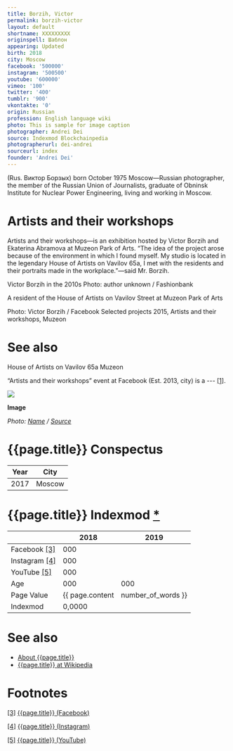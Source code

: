 ```yaml
---
title: Borzih, Victor
permalink: borzih-victor
layout: default
shortname: XXXXXXXXX
originspell: Шаблон
appearing: Updated
birth: 2018
city: Moscow
facebook: '500000'
instagram: '500500'
youtube: '600000'
vimeo: '100'
twitter: '400'
tumblr: '900'
vkontakte: '0'
origin: Russian
profession: English language wiki
photo: This is sample for image caption
photographer: Andrei Dei
source: Indexmod Blockchainpedia
photographerurl: dei-andrei
sourceurl: index
founder: 'Andrei Dei'
---
```

(Rus. Виктор Борзых) born October 1975 Moscow—Russian photographer, the member of the Russian Union of Journalists, graduate of Obninsk Institute for Nuclear Power Engineering, living and working in Moscow.

# Artists and their workshops

Artists and their workshops—is an exhibition hosted by Victor Borzih and Ekaterina Abramova at Muzeon Park of Arts. “The idea of the project arose because of the environment in which I found myself. My studio is located in the legendary House of Artists on Vavilov 65а, I met with the residents and their portraits made in the workplace.”—said Mr. Borzih.



Victor Borzih in the 2010s
Photo: author unknown / Fashionbank

A resident of the House of Artists on Vavilov Street at  Muzeon Park of Arts

Photo: Victor Borzih / Facebook
Selected projects
2015, Artists and their workshops, Muzeon

# See also

House of Artists on Vavilov 65а
Muzeon

“Artists and their workshops” event at Facebook (Est. 2013, city) is a --- <span id="a1">[\[1\]](#f1)</span>.

![](/encyclopedia/images/{{page.permalink}}.jpg)

**Image**

*Photo: [Name](index) / [Source](index)*

# {{page.title}} Conspectus

|Year|City|
|-|-|
|2017|Moscow|

# {{page.title}} Indexmod [*](indexmod)

||2018|2019|
|-|-|-|
|Facebook <span id="a3">[\[3\]](#f3)</span>|000||
|Instagram <span id="a4">[\[4\]](#f4)</span>|000||
|YouTube <span id="a5">[\[5\]](#f5)</span>|000||
|Age|000|000|
|Page Value|{{ page.content | number_of_words }}||
|Indexmod|0,0000||

# See also

+ [About {{page.title}}](index)
+ [{{page.title}} at Wikipedia](index)

# Footnotes

[[3]](#a3) <span id="f3"></span> [{{page.title}} (Facebook)](index)

[[4]](#a4) <span id="f4"></span> [{{page.title}} (Instagram)](index)

[[5]](#a5) <span id="f5"></span> [{{page.title}} (YouTube)](index)

